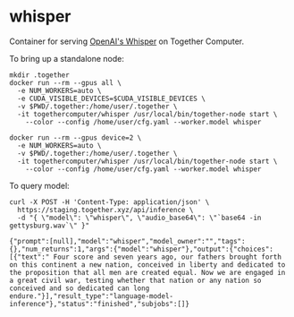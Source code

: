 # whisper

Container for serving [OpenAI's Whisper](https://huggingface.co/openai/whisper-large) on Together Computer.

To bring up a standalone node:

```console
mkdir .together
docker run --rm --gpus all \
  -e NUM_WORKERS=auto \
  -e CUDA_VISIBLE_DEVICES=$CUDA_VISIBLE_DEVICES \
  -v $PWD/.together:/home/user/.together \
  -it togethercomputer/whisper /usr/local/bin/together-node start \
    --color --config /home/user/cfg.yaml --worker.model whisper
```

```console
docker run --rm --gpus device=2 \
  -e NUM_WORKERS=auto \
  -v $PWD/.together:/home/user/.together \
  -it togethercomputer/whisper /usr/local/bin/together-node start \
    --color --config /home/user/cfg.yaml --worker.model whisper
```

To query model:

```console
curl -X POST -H 'Content-Type: application/json' \
  https://staging.together.xyz/api/inference \
  -d "{ \"model\": \"whisper\", \"audio_base64\": \"`base64 -in gettysburg.wav`\" }"
```

```console
{"prompt":[null],"model":"whisper","model_owner":"","tags":{},"num_returns":1,"args":{"model":"whisper"},"output":{"choices":[{"text":" Four score and seven years ago, our fathers brought forth on this continent a new nation, conceived in liberty and dedicated to the proposition that all men are created equal. Now we are engaged in a great civil war, testing whether that nation or any nation so conceived and so dedicated can long endure."}],"result_type":"language-model-inference"},"status":"finished","subjobs":[]}
```
